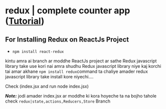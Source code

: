 #  redux | complete counter app ([Tutorial](https://www.youtube.com/watch?v=__nMP46Z580&list=PLgH5QX0i9K3rGtitufynBKMy5gAFpa1y8&index=79))



## For Installing Redux on ReactJs Project

* ```npm install react-redux```


kintu amra ai branch ar moddhe ReactJs project ar sathe Redux javascript library take use kori nai  amra shudhu Redux javascript library niye kaj korchi tai amar akhane ```npm install redux```command ta chaliye amader redux javascript library take install kore niyechi....


Check (index.jsx and run node index.jsx)

***Note:***  jodi amader index.jsx ar moddhe ki kora hoyeche ta na bojho tahole check ```redux|state,actions,Reducers,Store``` Branch